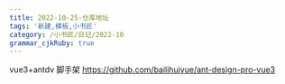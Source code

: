 ```yaml
---
title: 2022-10-25-仓库地址
tags: '新建,模板,小书匠'
category: /小书匠/日记/2022-10
grammar_cjkRuby: true
---
```


vue3+antdv 脚手架
https://github.com/bailihuiyue/ant-design-pro-vue3
